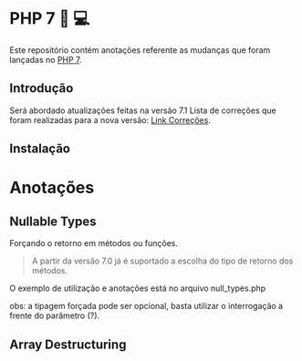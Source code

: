 # PHP 7 :elephant: :computer: 

Este repositório contém anotações referente as mudanças que foram lançadas no [PHP 7](http://php.net).



## Introdução

Será abordado atualizações feitas na versão 7.1
Lista de correções que foram realizadas para a nova versão: [Link Correções](http://www.php.net/ChangeLog-7.php#7.1.15).

## Instalação



# Anotações

## Nullable Types

Forçando o retorno em métodos ou funções.

> A partir da versão 7.0 já é suportado a escolha do tipo de retorno dos métodos.

O exemplo de utilização e anotações está no arquivo null_types.php

obs: a tipagem forçada pode ser opcional, basta utilizar o interrogação a frente do parâmetro (?).

## Array Destructuring


